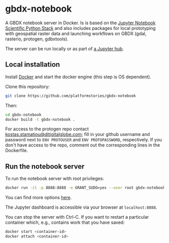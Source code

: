 # gbdx-notebook

A GBDX notebook server in Docker. Is is based on the [Jupyter Notebook Scientific Python Stack](https://github.com/jupyter/docker-stacks/tree/master/scipy-notebook)
and also includes packages for local prototyping with geospatial raster data and launching workflows on GBDX (gdal, rasterio, protogen, gdbxtools).

The server can be run locally or as part of [a Jupyter hub](https://github.com/digitalglobe/gbdx-jupyter-hub).

## Local installation

Install [Docker](https://docs.docker.com/engine/installation/) and start the docker engine (this step is OS dependent).

Clone this repository:

```bash
git clone https://github.com/platformstories/gbdx-notebook
```

Then:

```bash
cd gbdx-notebook
docker build -t gbdx-notebook .
```

For access to the protogen repo contact kostas.stamatiou@ditigitalglobe.com; fill in your github username and password next to `ENV PROTOUSER` and `ENV PROTOPASSWORD`, respectively. If you don't have access to the repo, comment out the corresponding lines in the Dockerfile.

## Run the notebook server

To run the notebook server with root privileges:

```bash
docker run -it -p 8888:8888 -e GRANT_SUDO=yes --user root gbdx-notebook
```

You can find more options [here](https://github.com/jupyter/docker-stacks/tree/master/scipy-notebook).

The Jupyter dashboard is accessible via your browser at ```localhost:8888```.

You can stop the server with Ctrl-C. If you want to restart a particular container which, e.g., contains work that you have saved:

```bash
docker start <container-id>
docker attach <container-id>
```


